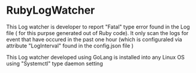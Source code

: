 # RubyLogWatcher

This Log watcher is developer to report "Fatal" type error found in the Log file 
( for this purpse generated out of Ruby code). 
It only scan the logs for event that have occured in the past one hour (which is 
configuraled via attribute "LogInterval" found in the config.json file )

This Log watcher developed using GoLang is installed into any Linux OS
using "Systemctl" type daemon setting